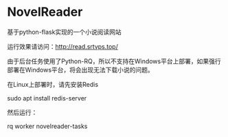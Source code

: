 # NovelReader
基于python-flask实现的一个小说阅读网站

运行效果请访问：http://read.srtvps.top/

由于后台任务使用了Python-RQ，所以不支持在Windows平台上部署，如果强行部署在Windows平台，将会出现无法下载小说的问题。

在Linux上部署时，请先安装Redis

sudo apt install redis-server

然后运行：

rq worker novelreader-tasks
